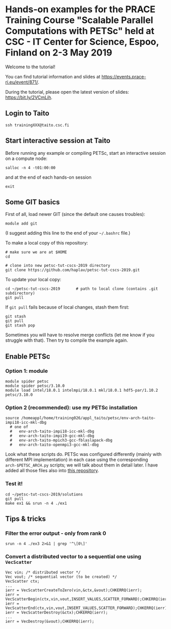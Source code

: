 Hands-on examples for the PRACE Training Course "Scalable Parallel Computations with PETSc" held at CSC - IT Center for Science, Espoo, Finland on 2-3 May 2019
=======================================

Welcome to the tutorial!

You can find tutorial information and slides at https://events.prace-ri.eu/event/871/.

During the tutorial, please open the latest version of slides: https://bit.ly/2VCmLih.

Login to Taito
-------------
```
ssh trainingXXX@taito.csc.fi
```

Start interactive session at Taito
----------------------------------
Before running any example or compiling PETSc, start an interactive session on a compute node:
```
salloc -n 4 -t01:00:00
```
and at the end of each hands-on session
```
exit
```

Some GIT basics
---------------
First of all, load newer GIT (since the default one causes troubles):
```
module add git
```
(I suggest adding this line to the end of your `~/.bashrc` file.)

To make a local copy of this repository:
```
# make sure we are at $HOME
cd

# clone into new petsc-tut-cscs-2019 directory
git clone https://github.com/haplav/petsc-tut-cscs-2019.git
```

To update your local copy:
```
cd ~/petsc-tut-cscs-2019       # path to local clone (contains .git subdirectory)
git pull
```

If `git pull` fails because of local changes, stash them first:
```
git stash
git pull
git stash pop
```
Sometimes you will have to resolve merge conflicts (let me know if you struggle with that).
Then try to compile the example again.

Enable PETSc
------------
### Option 1: module
```
module spider petsc
module spider petsc/3.10.0
module load intel/18.0.1 intelmpi/18.0.1 mkl/18.0.1 hdf5-par/1.10.2 petsc/3.10.0
```

### Option 2 (recommended): use my PETSc installation
```
source /homeappl/home/training026/appl_taito/petsc/env-arch-taito-impi18-icc-mkl-dbg
  # one of
  #   env-arch-taito-impi18-icc-mkl-dbg
  #   env-arch-taito-impi19-gcc-mkl-dbg
  #   env-arch-taito-mpich3-gcc-fblaslapack-dbg
  #   env-arch-taito-openmpi3-gcc-mkl-dbg
```
Look what these scripts do.
PETSc was configured differently (mainly with different MPI implementation) in each case using the corresponding `arch-$PETSC_ARCH.py` scripts;
we will talk about them in detail later.
I have added all those files also into [this repository](petsc-config-examples/cscs-taito).

### Test it!
```
cd ~/petsc-tut-cscs-2019/solutions
git pull
make ex1 && srun -n 4 ./ex1
```

Tips & tricks
-------------

### Filter the error output - only from rank 0
```
srun -n 4 ./ex3 2>&1 | grep '^\[0\]'

```

### Convert a distributed vector to a sequential one using `VecScatter`
```
Vec vin; /* distributed vector */
Vec vout; /* sequential vector (to be created) */
VecScatter ctx;
...
ierr = VecScatterCreateToZero(vin,&ctx,&vout);CHKERRQ(ierr);
ierr = VecScatterBegin(ctx,vin,vout,INSERT_VALUES,SCATTER_FORWARD);CHKERRQ(ierr);
ierr = VecScatterEnd(ctx,vin,vout,INSERT_VALUES,SCATTER_FORWARD);CHKERRQ(ierr);
ierr = VecScatterDestroy(&ctx);CHKERRQ(ierr);
...
ierr = VecDestroy(&vout);CHKERRQ(ierr);
```
